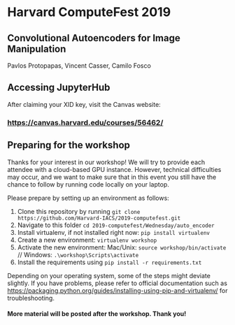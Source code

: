 # Harvard ComputeFest 2019
## Convolutional Autoencoders for Image Manipulation
Pavlos Protopapas, Vincent Casser, Camilo Fosco

## Accessing JupyterHub

After claiming your XID key, visit the Canvas website:
### https://canvas.harvard.edu/courses/56462/

## Preparing for the workshop
Thanks for your interest in our workshop! We will try to provide each attendee with a cloud-based GPU instance. However, technical difficulties may occur, and we want to make sure that in this event you still have the chance to follow by running code locally on your laptop.

Please prepare by setting up an environment as follows:

1) Clone this repository by running `git clone https://github.com/Harvard-IACS/2019-computefest.git`
2) Navigate to this folder `cd 2019-computefest/Wednesday/auto_encoder`
3) Install virtualenv, if not installed right now: `pip install virtualenv`
4) Create a new environment: `virtualenv workshop`
5) Activate the new environment: Mac/Unix: `source workshop/bin/activate` // Windows: `.\workshop\Scripts\activate`
6) Install the requirements using `pip install -r requirements.txt`

Depending on your operating system, some of the steps might deviate slightly. If you have problems, please refer to official documentation such as https://packaging.python.org/guides/installing-using-pip-and-virtualenv/ for troubleshooting.

#### More material will be posted after the workshop. Thank you!
